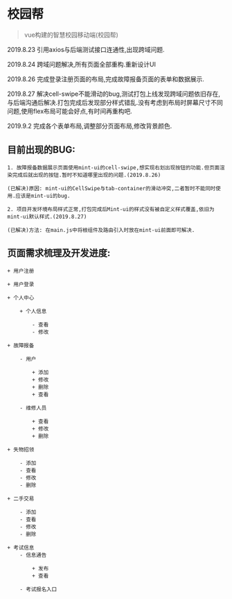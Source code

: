 # 校园帮

> vue构建的智慧校园移动端(校园帮)

2019.8.23 引用axios与后端测试接口连通性,出现跨域问题.

2019.8.24 跨域问题解决,所有页面全部重构.重新设计UI

2019.8.26 完成登录注册页面的布局,完成故障报备页面的表单和数据展示.

2019.8.27 解决cell-swipe不能滑动的bug,测试打包上线发现跨域问题依旧存在,与后端沟通后解决.打包完成后发现部分样式错乱.没有考虑到布局时屏幕尺寸不同问题,使用flex布局可能会好点,有时间再重构吧.

2019.9.2 完成各个表单布局,调整部分页面布局,修改背景颜色.

## 目前出现的BUG:

	1. 故障报备数据展示页面使用mint-ui的cell-swipe,想实现右划出现按钮的功能.但页面渲染完成后就出现的按钮.暂时不知道哪里出现的问题.(2019.8.26)
	
	(已解决)原因: mint-ui的CellSwipe与tab-container的滑动冲突,二者暂时不能同时使用.应该是mint-ui的bug.
	
	2. 项目开发环境布局样式正常,打包完成后Mint-ui的样式没有被自定义样式覆盖,依旧为mint-ui默认样式.(2019.8.27)

	(已解决)方法: 在main.js中将根组件及路由引入时放在mint-ui前面即可解决.


## 页面需求梳理及开发进度:

	+ 用户注册
	
	+ 用户登录
	
	+ 个人中心
	
		+ 个人信息
		
			- 查看
			- 修改
			
	+ 故障报备
	
		- 用户
		
			+ 添加
			+ 修改
			+ 删除
			+ 查看
			
		- 维修人员
		
			+ 查看
			+ 修改
			+ 删除
			
	+ 失物招领
	
		- 添加
		- 查看
		- 修改
		- 删除
	
	+ 二手交易
	
		- 添加
		- 查看
		- 修改
		- 删除
		
	+ 考试信息
		- 信息通告
		
			+ 发布
			+ 查看
			
		- 考试报名入口
	
	
	
	
	
	
	
	
	
	
	
	
	
	
	
	
	
	
	

